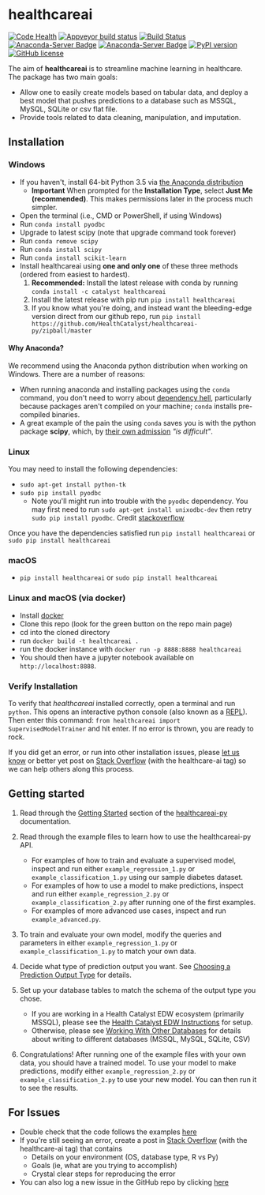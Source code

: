 # healthcareai


[![Code Health](https://landscape.io/github/HealthCatalyst/healthcareai-py/master/landscape.svg?style=flat)](https://landscape.io/github/HealthCatalyst/healthcareai-py/master)
[![Appveyor build status](https://ci.appveyor.com/api/projects/status/github/HealthCatalyst/healthcareai-py?branch=master&svg=true)](https://ci.appveyor.com/project/CatalystAdmin/healthcareai-py/branch/master)
[![Build Status](https://travis-ci.org/HealthCatalyst/healthcareai-py.svg?branch=master)](https://travis-ci.org/HealthCatalyst/healthcareai-py)
[![Anaconda-Server Badge](https://anaconda.org/catalyst/healthcareai/badges/version.svg)](https://anaconda.org/catalyst/healthcareai)
[![Anaconda-Server Badge](https://anaconda.org/catalyst/healthcareai/badges/installer/conda.svg)](https://conda.anaconda.org/catalyst)
[![PyPI version](https://badge.fury.io/py/healthcareai.svg)](https://badge.fury.io/py/healthcareai)
[![GitHub license](https://img.shields.io/badge/license-MIT-blue.svg)](https://raw.githubusercontent.com/HealthCatalyst/healthcareai-py/master/LICENSE)

The aim of **healthcareai** is to streamline machine learning in healthcare. The package has two main goals:

-  Allow one to easily create models based on tabular data, and deploy a best model that pushes predictions to a database such as MSSQL, MySQL, SQLite or csv flat file.
-  Provide tools related to data cleaning, manipulation, and imputation.

## Installation

### Windows

- If you haven't, install 64-bit Python 3.5 via [the Anaconda distribution](https://repo.continuum.io/archive/Anaconda3-4.2.0-Windows-x86_64.exe)
    - **Important** When prompted for the **Installation Type**, select **Just Me (recommended)**. This makes permissions later in the process much simpler.
- Open the terminal (i.e., CMD or PowerShell, if using Windows)
- Run `conda install pyodbc`
- Upgrade to latest scipy (note that upgrade command took forever)
- Run `conda remove scipy`
- Run `conda install scipy`
- Run `conda install scikit-learn`
- Install healthcareai using **one and only one** of these three methods (ordered from easiest to hardest).
    1. **Recommended:** Install the latest release with conda by running `conda install -c catalyst healthcareai`
    2. Install the latest release with pip run `pip install healthcareai`
    3. If you know what you're doing, and instead want the bleeding-edge version direct from our github repo, run `pip install https://github.com/HealthCatalyst/healthcareai-py/zipball/master`

#### Why Anaconda?

We recommend using the Anaconda python distribution when working on Windows. There are a number of reasons:
- When running anaconda and installing packages using the `conda` command, you don't need to worry about [dependency hell](https://en.wikipedia.org/wiki/Dependency_hell), particularly because packages aren't compiled on your machine; `conda` installs pre-compiled binaries.
- A great example of the pain the using `conda` saves you is with the python package **scipy**, which, by [their own admission](http://www.scipy.org/scipylib/building/windows.html) *"is difficult"*.

### Linux

You may need to install the following dependencies:
- `sudo apt-get install python-tk`
- `sudo pip install pyodbc`
    - Note you'll might run into trouble with the `pyodbc` dependency. You may first need to run `sudo apt-get install
      unixodbc-dev` then retry `sudo pip install pyodbc`. Credit [stackoverflow](http://stackoverflow.com/questions/2960339/unable-to-install-pyodbc-on-linux)

Once you have the dependencies satisfied run `pip install healthcareai` or `sudo pip install healthcareai`

### macOS

- `pip install healthcareai` or `sudo pip install healthcareai`

### Linux and macOS (via docker)

- Install [docker](https://docs.docker.com/engine/installation/)
- Clone this repo (look for the green button on the repo main page)
- cd into the cloned directory
- run `docker build -t healthcareai .`
- run the docker instance with `docker run -p 8888:8888 healthcareai` 
- You should then have a jupyter notebook available on `http://localhost:8888`.

### Verify Installation

To verify that *healthcareai* installed correctly, open a terminal and run `python`. This opens an interactive python
console (also known as a [REPL](https://en.wikipedia.org/wiki/Read%E2%80%93eval%E2%80%93print_loop)). Then enter this
command: `from healthcareai import SupervisedModelTrainer` and hit enter. If no error is thrown, you are ready to rock.

If you did get an error, or run into other installation issues, please [let us know](http://healthcare.ai/contact.html)
or better yet post on [Stack Overflow](http://stackoverflow.com/questions/tagged/healthcare-ai) (with the healthcare-ai
tag) so we can help others along this process.

## Getting started

1. Read through the [Getting Started](http://healthcareai-py.readthedocs.io/en/latest/getting_started/) section of the [healthcareai-py](http://healthcareai-py.readthedocs.io/en/latest/) documentation.

2. Read through the example files to learn how to use the healthcareai-py API.
    * For examples of how to train and evaluate a supervised model, inspect and run either `example_regression_1.py` or `example_classification_1.py` using our sample diabetes dataset.
    * For examples of how to use a model to make predictions, inspect and run either `example_regression_2.py` or `example_classification_2.py` after running one of the first examples.
    * For examples of more advanced use cases, inspect and run `example_advanced.py`.

3. To train and evaluate your own model, modify the queries and parameters in either `example_regression_1.py` or `example_classification_1.py` to match your own data.

4. Decide what type of prediction output you want. See [Choosing a Prediction Output Type](http://healthcareai-py.readthedocs.io/en/latest/prediction_types/) for details.

5. Set up your database tables to match the schema of the output type you chose. 
   * If you are working in a Health Catalyst EDW ecosystem (primarily MSSQL), please see the [Health Catalyst EDW Instructions](http://healthcareai-py.readthedocs.io/en/latest/catalyst_edw_instructions/) for setup.
   * Otherwise, please see [Working With Other Databases](http://healthcareai-py.readthedocs.io/en/latest/databases/)
    for details about writing to different databases (MSSQL, MySQL, SQLite, CSV)

6. Congratulations! After running one of the example files with your own data, you should have a trained model. To use your model to make predictions, modify either `example_regression_2.py` or `example_classification_2.py` to use your new model. You can then run it to see the results. 

## For Issues

- Double check that the code follows the examples [here](http://healthcareai-py.readthedocs.io/en/latest/)
- If you're still seeing an error, create a post in [Stack Overflow](http://stackoverflow.com/questions/tagged/healthcare-ai) (with the healthcare-ai tag) that contains
    * Details on your environment (OS, database type, R vs Py)
    * Goals (ie, what are you trying to accomplish)
    * Crystal clear steps for reproducing the error
- You can also log a new issue in the GitHub repo by clicking [here](https://github.com/HealthCatalyst/healthcareai-py/issues/new)
